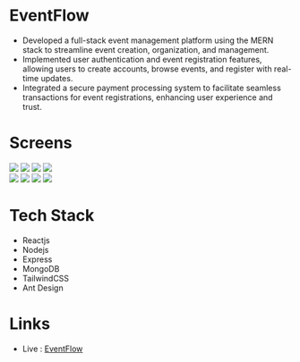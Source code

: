 # EventFlow

- Developed a full-stack event management platform using the MERN stack to streamline event creation, organization, and management.
- Implemented user authentication and event registration features, allowing users to create accounts, browse events, and register with real-time updates.
- Integrated a secure payment processing system to facilitate seamless transactions for event registrations, enhancing user experience and trust.

# Screens

![](https://res.cloudinary.com/dgqnvrab1/image/upload/v1726558646/EventFlow/Screenshot_25_fgbpo2.png)
![](https://res.cloudinary.com/dgqnvrab1/image/upload/v1726558645/EventFlow/Screenshot_12_xogmgy.png)
![](https://res.cloudinary.com/dgqnvrab1/image/upload/v1726558649/EventFlow/Screenshot_13_ezfjs2.png)
![](https://res.cloudinary.com/dgqnvrab1/image/upload/v1726558645/EventFlow/Screenshot_14_y2zxzn.png)  
![](https://res.cloudinary.com/dgqnvrab1/image/upload/v1726558645/EventFlow/Screenshot_21_stvlio.png)
![](https://res.cloudinary.com/dgqnvrab1/image/upload/v1726558644/EventFlow/Screenshot_22_cigk8k.png)
![](https://res.cloudinary.com/dgqnvrab1/image/upload/v1726558644/EventFlow/Screenshot_23_yokeju.png)
![](https://res.cloudinary.com/dgqnvrab1/image/upload/v1726558645/EventFlow/Screenshot_24_llbwcs.png)

# Tech Stack

- Reactjs 
- Nodejs
- Express
- MongoDB
- TailwindCSS
- Ant Design

# Links

- Live : [EventFlow](https://event-flow-swart.vercel.app)
